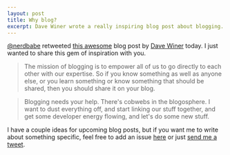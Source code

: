 ```yaml
---
layout: post
title: Why blog?
excerpt: Dave Winer wrote a really inspiring blog post about blogging.
---
```


[@nerdbabe](https://twitter.com/nerdbabe) retweeted [this awesome](http://scripting.com/2014/03/01/whyBlog.html) blog post by [Dave Winer](https://twitter.com/davewiner) today. I just wanted to share this gem of inspiration with you.

 > The mission of blogging is to empower all of us to go directly to each other with our expertise. So if you know something as well as anyone else, or you learn something or know something that should be shared, then you should share it on your blog.

 > Blogging needs your help. There's cobwebs in the blogosphere. I want to dust everything off, and start linking our stuff together, and get some developer energy flowing, and let's do some new stuff.

I have a couple ideas for upcoming blog posts, but if you want me to write about something specific, feel free to add an issue [here](https://gitlab.com/phansch/phansch-net/issues/new) or just [send me a tweet](http://twitter.com/philhansch).
